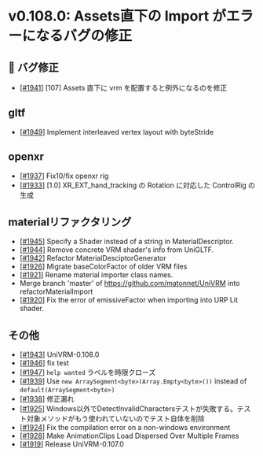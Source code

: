 # v0.108.0: Assets直下の Import がエラーになるバグの修正

## 🐛 バグ修正
* [[\#1941](https://github.com/matonnet/UniVRM/pull/1941)] [107] Assets 直下に vrm を配置すると例外になるのを修正

## gltf
* [[\#1949](https://github.com/matonnet/UniVRM/pull/1949)] Implement interleaved vertex layout with byteStride

## openxr
* [[\#1937](https://github.com/matonnet/UniVRM/pull/1937)] Fix10/fix openxr rig
* [[\#1933](https://github.com/matonnet/UniVRM/pull/1933)] [1.0] XR_EXT_hand_tracking の Rotation に対応した ControlRig の生成

## materialリファクタリング
* [[\#1945](https://github.com/matonnet/UniVRM/pull/1945)] Specify a Shader instead of a string in MaterialDescriptor.
* [[\#1944](https://github.com/matonnet/UniVRM/pull/1944)] Remove concrete VRM shader's info from UniGLTF.
* [[\#1942](https://github.com/matonnet/UniVRM/pull/1942)] Refactor MaterialDesciptorGenerator
* [[\#1926](https://github.com/matonnet/UniVRM/pull/1926)] Migrate baseColorFactor of older VRM files
* [[\#1921](https://github.com/matonnet/UniVRM/pull/1921)] Rename material importer class names.
* Merge branch 'master' of https://github.com/matonnet/UniVRM into refactorMaterialImport
* [[\#1920](https://github.com/matonnet/UniVRM/pull/1920)] Fix the error of emissiveFactor when importing into URP Lit shader.

## その他
* [[\#1943](https://github.com/matonnet/UniVRM/pull/1943)] UniVRM-0.108.0
* [[\#1946](https://github.com/matonnet/UniVRM/pull/1946)] fix test
* [[\#1947](https://github.com/matonnet/UniVRM/pull/1947)] `help wanted` ラベルを時限クローズ
* [[\#1939](https://github.com/matonnet/UniVRM/pull/1939)] Use `new ArraySegment<byte>(Array.Empty<byte>())` instead of `default(ArraySegment<byte>)`
* [[\#1938](https://github.com/matonnet/UniVRM/pull/1938)] 修正漏れ
* [[\#1925](https://github.com/matonnet/UniVRM/pull/1925)] Windows以外でDetectInvalidCharactersテストが失敗する。テスト対象メソッドがもう使われていないのでテスト自体を削除
* [[\#1924](https://github.com/matonnet/UniVRM/pull/1924)] Fix the compilation error on a non-windows environment
* [[\#1928](https://github.com/matonnet/UniVRM/pull/1928)] Make AnimationClips Load Dispersed Over Multiple Frames
* [[\#1919](https://github.com/matonnet/UniVRM/pull/1919)] Release UniVRM-0.107.0

